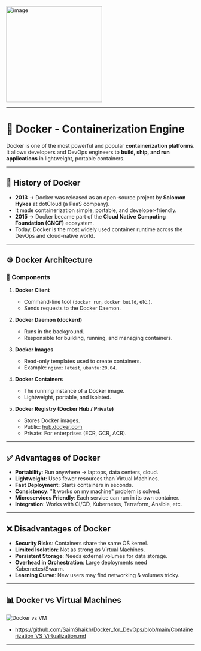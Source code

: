 <img width="256" height="256" alt="image" src="https://github.com/user-attachments/assets/763757cf-96f4-4265-a3a3-bd11d4cd6c6c" />

---
# 🐳 Docker - Containerization Engine

Docker is one of the most powerful and popular **containerization platforms**.  
It allows developers and DevOps engineers to **build, ship, and run applications** in lightweight, portable containers.  

---

## 📜 History of Docker
- **2013** → Docker was released as an open-source project by **Solomon Hykes** at dotCloud (a PaaS company).  
- It made containerization simple, portable, and developer-friendly.  
- **2015** → Docker became part of the **Cloud Native Computing Foundation (CNCF)** ecosystem.  
- Today, Docker is the most widely used container runtime across the DevOps and cloud-native world.  

---

## ⚙️ Docker Architecture

### 🔑 Components
1. **Docker Client**  
   - Command-line tool (`docker run`, `docker build`, etc.).  
   - Sends requests to the Docker Daemon.  

2. **Docker Daemon (dockerd)**  
   - Runs in the background.  
   - Responsible for building, running, and managing containers.  

3. **Docker Images**  
   - Read-only templates used to create containers.  
   - Example: `nginx:latest`, `ubuntu:20.04`.  

4. **Docker Containers**  
   - The running instance of a Docker image.  
   - Lightweight, portable, and isolated.  

5. **Docker Registry (Docker Hub / Private)**  
   - Stores Docker images.  
   - Public: [hub.docker.com](https://hub.docker.com)  
   - Private: For enterprises (ECR, GCR, ACR).  

---

## ✅ Advantages of Docker
- **Portability**: Run anywhere → laptops, data centers, cloud.  
- **Lightweight**: Uses fewer resources than Virtual Machines.  
- **Fast Deployment**: Starts containers in seconds.  
- **Consistency**: "It works on my machine" problem is solved.  
- **Microservices Friendly**: Each service can run in its own container.  
- **Integration**: Works with CI/CD, Kubernetes, Terraform, Ansible, etc.  

---

## ❌ Disadvantages of Docker
- **Security Risks**: Containers share the same OS kernel.  
- **Limited Isolation**: Not as strong as Virtual Machines.  
- **Persistent Storage**: Needs external volumes for data storage.  
- **Overhead in Orchestration**: Large deployments need Kubernetes/Swarm.  
- **Learning Curve**: New users may find networking & volumes tricky.  

---

## 📊 Docker vs Virtual Machines

![Docker vs VM](https://www.redhat.com/rhdc/managed-files/virtualization-vs-containers.png)

- https://github.com/SaimShaikh/Docker_for_DevOps/blob/main/Containerization_VS_Virtualization.md
---



